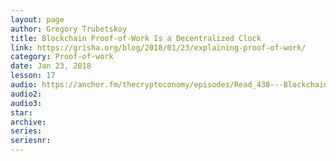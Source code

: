 ```yaml
---
layout: page
author: Gregory Trubetskoy
title: Blockchain Proof-of-Work Is a Decentralized Clock
link: https://grisha.org/blog/2018/01/23/explaining-proof-of-work/
category: Proof-of-work
date: Jan 23, 2018
lesson: 17
audio: https://anchor.fm/thecryptoconomy/episodes/Read_438---Blockchain-Proof-of-Work-is-a-Decentralized-Clock-grisha-ejekca
audio2: 
audio3: 
star: 
archive: 
series: 
seriesnr: 
---
```


